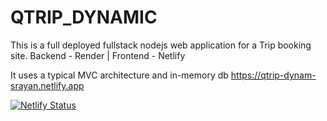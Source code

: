 # QTRIP_DYNAMIC
This is a full deployed fullstack nodejs web application for a Trip booking site.
Backend - Render | Frontend - Netlify

It uses a typical MVC architecture and in-memory db
https://qtrip-dynam-srayan.netlify.app

[![Netlify Status](https://api.netlify.com/api/v1/badges/2450a23b-093e-4418-9166-3bb5324c6eb4/deploy-status)](https://app.netlify.com/sites/qtrip-dynam-srayan/deploys)
